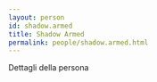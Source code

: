 ```yaml
---
layout: person
id: shadow.armed
title: Shadow Armed
permalink: people/shadow.armed.html
---
```


Dettagli della persona